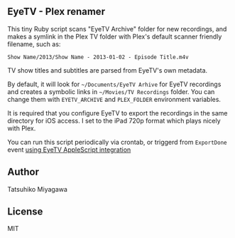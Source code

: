 ## EyeTV - Plex renamer

This tiny Ruby script scans "EyeTV Archive" folder for new recordings, and makes a symlink in the Plex TV folder with Plex's default scanner friendly filename, such as:

    Show Name/2013/Show Name - 2013-01-02 - Episode Title.m4v

TV show titles and subtitles are parsed from EyeTV's own metadata.

By default, it will look for `~/Documents/EyeTV Arhive` for EyeTV recordings and creates a symbolic links in `~/Movies/TV Recordings` folder. You can change them with `EYETV_ARCHIVE` and `PLEX_FOLDER` environment variables.

It is required that you configure EyeTV to export the recordings in the same directory for iOS access. I set to the iPad 720p format which plays nicely with Plex.

You can run this script periodically via crontab, or triggerd from `ExportDone` event [using EyeTV AppleScript integration](http://support.elgato.com/index.php?_m=knowledgebase&_a=viewarticle&kbarticleid=2727)

## Author

Tatsuhiko Miyagawa

## License

MIT




